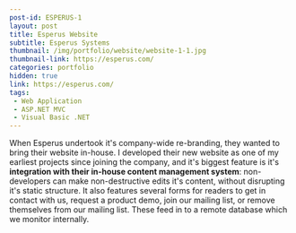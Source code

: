 ```yaml
---
post-id: ESPERUS-1
layout: post
title: Esperus Website
subtitle: Esperus Systems
thumbnail: /img/portfolio/website/website-1-1.jpg
thumbnail-link: https://esperus.com/
categories: portfolio
hidden: true
link: https://esperus.com/
tags:
 - Web Application
 - ASP.NET MVC
 - Visual Basic .NET
---
```


When Esperus undertook it's company-wide re-branding, they wanted to bring their website in-house. I developed their new website as one of my earliest projects since joining the company, and it's biggest feature is it's **integration with their in-house content management system**: non-developers can make non-destructive edits it's content, without disrupting it's static structure. It also features several forms for readers to get in contact with us, request a product demo, join our mailing list, or remove themselves from our mailing list. These feed in to a remote database which we monitor internally.
